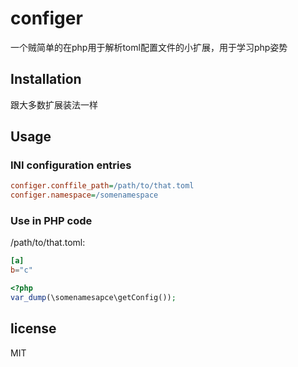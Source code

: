 # configer

一个贼简单的在php用于解析toml配置文件的小扩展，用于学习php姿势

## Installation

跟大多数扩展装法一样

## Usage

### INI configuration entries

```ini
configer.conffile_path=/path/to/that.toml
configer.namespace=/somenamespace
```

### Use in PHP code

/path/to/that.toml:
```toml
[a]
b="c"
```

```php
<?php
var_dump(\somenamesapce\getConfig());
```

## license
MIT
